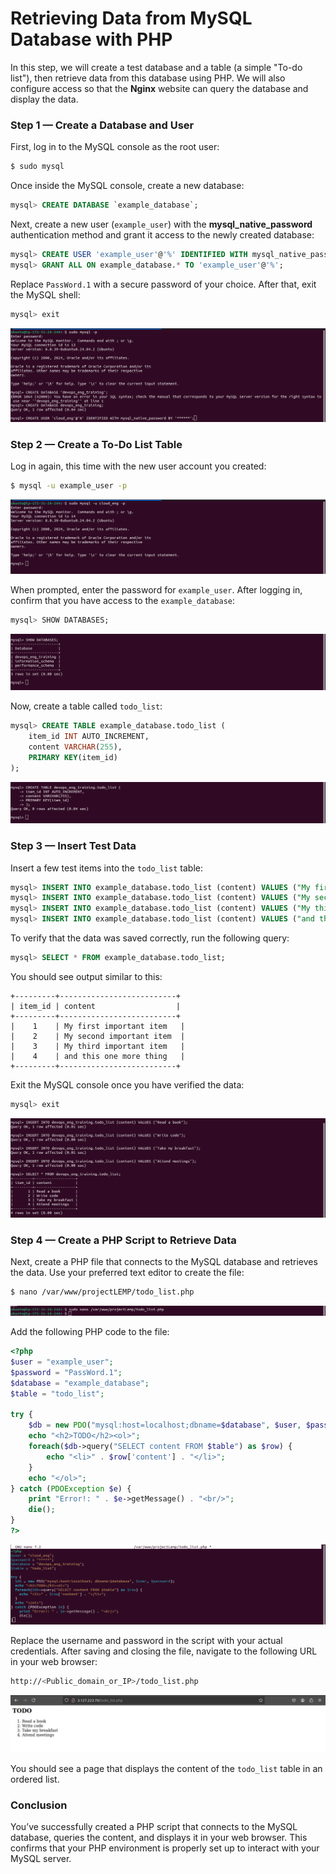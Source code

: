 # Retrieving Data from MySQL Database with PHP

In this step, we will create a test database and a table (a simple "To-do list"), then retrieve data from this database using PHP. We will also configure access so that the **Nginx** website can query the database and display the data.

### Step 1 — Create a Database and User

First, log in to the MySQL console as the root user:

```bash
$ sudo mysql
```

Once inside the MySQL console, create a new database:

```sql
mysql> CREATE DATABASE `example_database`;
```

Next, create a new user (`example_user`) with the **mysql_native_password** authentication method and grant it access to the newly created database:

```sql
mysql> CREATE USER 'example_user'@'%' IDENTIFIED WITH mysql_native_password BY 'PassWord.1';
mysql> GRANT ALL ON example_database.* TO 'example_user'@'%';
```

Replace `PassWord.1` with a secure password of your choice. After that, exit the MySQL shell:

```sql
mysql> exit
```

![alt text](create-new-database-and-user.png)

### Step 2 — Create a To-Do List Table

Log in again, this time with the new user account you created:

```bash
$ mysql -u example_user -p
```

![alt text](new-user-has-permission-to-login.png)

When prompted, enter the password for `example_user`. After logging in, confirm that you have access to the `example_database`:

```sql
mysql> SHOW DATABASES;
```

![alt text](show-database-created.png)

Now, create a table called `todo_list`:

```sql
mysql> CREATE TABLE example_database.todo_list (
    item_id INT AUTO_INCREMENT,
    content VARCHAR(255),
    PRIMARY KEY(item_id)
);
```

![alt text](create-todo-list-table.png)

### Step 3 — Insert Test Data

Insert a few test items into the `todo_list` table:

```sql
mysql> INSERT INTO example_database.todo_list (content) VALUES ("My first important item");
mysql> INSERT INTO example_database.todo_list (content) VALUES ("My second important item");
mysql> INSERT INTO example_database.todo_list (content) VALUES ("My third important item");
mysql> INSERT INTO example_database.todo_list (content) VALUES ("and this one more thing");
```

To verify that the data was saved correctly, run the following query:

```sql
mysql> SELECT * FROM example_database.todo_list;
```

You should see output similar to this:

```
+---------+--------------------------+
| item_id | content                  |
+---------+--------------------------+
|    1    | My first important item   |
|    2    | My second important item  |
|    3    | My third important item   |
|    4    | and this one more thing   |
+---------+--------------------------+
```

Exit the MySQL console once you have verified the data:

```sql
mysql> exit
```

![alt text](insert-content-into-table-and-confirm.png)

### Step 4 — Create a PHP Script to Retrieve Data

Next, create a PHP file that connects to the MySQL database and retrieves the data. Use your preferred text editor to create the file:

```bash
$ nano /var/www/projectLEMP/todo_list.php
```

![alt text](<Screenshot from 2024-09-17 01-19-29.png>)

Add the following PHP code to the file:

```php
<?php
$user = "example_user";
$password = "PassWord.1";
$database = "example_database";
$table = "todo_list";

try {
    $db = new PDO("mysql:host=localhost;dbname=$database", $user, $password);
    echo "<h2>TODO</h2><ol>";
    foreach($db->query("SELECT content FROM $table") as $row) {
        echo "<li>" . $row['content'] . "</li>";
    }
    echo "</ol>";
} catch (PDOException $e) {
    print "Error!: " . $e->getMessage() . "<br/>";
    die();
}
?>
```

![alt text](php-script-for-todo-list-site.png)

Replace the username and password in the script with your actual credentials. After saving and closing the file, navigate to the following URL in your web browser:

```bash
http://<Public_domain_or_IP>/todo_list.php
```

![alt text](todo-list-data-can-access-from-browser.png)

You should see a page that displays the content of the `todo_list` table in an ordered list.

### Conclusion

You’ve successfully created a PHP script that connects to the MySQL database, queries the content, and displays it in your web browser. This confirms that your PHP environment is properly set up to interact with your MySQL server.
